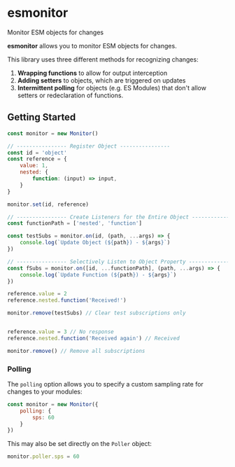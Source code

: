 # esmonitor
 Monitor ESM objects for changes

**esmonitor** allows you to monitor ESM objects for changes.

This library uses three different methods for recognizing changes:
1. **Wrapping functions** to allow for output interception
2. **Adding setters** to objects, which are triggered on updates
3. **Intermittent polling** for objects (e.g. ES Modules) that don't allow setters or redeclaration of functions.

## Getting Started
```js
const monitor = new Monitor()

// ---------------- Register Object ----------------
const id = 'object'
const reference = {
    value: 1,
    nested: {
        function: (input) => input, 
    }
}

monitor.set(id, reference)

// ---------------- Create Listeners for the Entire Object ----------------
const functionPath = ['nested', 'function']

const testSubs = monitor.on(id, (path, ...args) => {
    console.log(`Update Object (${path}) - ${args}`)
})

// ---------------- Selectively Listen to Object Property ----------------
const fSubs = monitor.on([id, ...functionPath], (path, ...args) => {
    console.log(`Update Function (${path}) - ${args}`)
})

reference.value = 2
reference.nested.function('Received!')

monitor.remove(testSubs) // Clear test subscriptions only


reference.value = 3 // No response
reference.nested.function('Received again') // Received

monitor.remove() // Remove all subscriptions
```


### Polling
The `polling` option allows you to specify a custom sampling rate for changes to your modules: 

```js
const monitor = new Monitor({
    polling: {
        sps: 60
    }
})
```

This may also be set directly on the `Poller` object:
```js
monitor.poller.sps = 60
```
